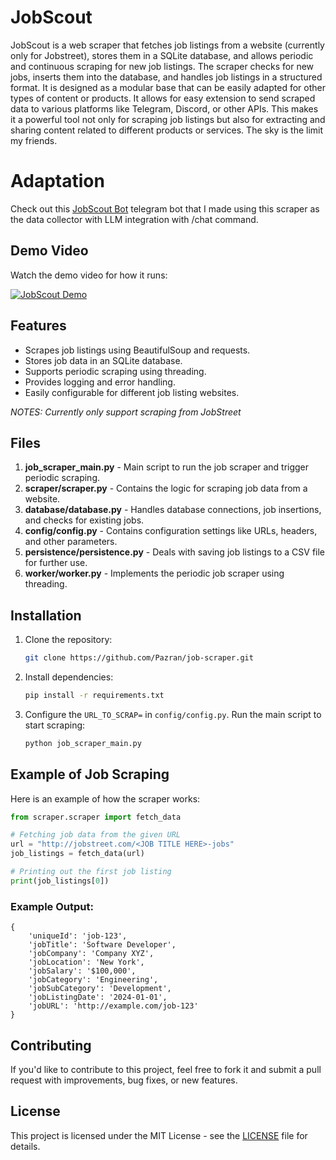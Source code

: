 
# JobScout

JobScout is a web scraper that fetches job listings from a website (currently only for Jobstreet), stores them in a SQLite database, and allows periodic and continuous scraping for new job listings. The scraper checks for new jobs, inserts them into the database, and handles job listings in a structured format. It is designed as a modular base that can be easily adapted for other types of content or products. It allows for easy extension to send scraped data to various platforms like Telegram, Discord, or other APIs. This makes it a powerful tool not only for scraping job listings but also for extracting and sharing content related to different products or services. The sky is the limit my friends.

# Adaptation
Check out this [JobScout Bot](https://t.me/JSScraperBot) telegram bot that I made using this scraper as the data collector with LLM integration with /chat command.

## Demo Video
Watch the demo video for how it runs:

[![JobScout Demo](https://github.com/Pazran/JobScout-Bot/blob/6c291c810cf0fd7dece9d7539f2bea2f6cbe6bca/demo/demo.gif)](https://github.com/Pazran/JobScout-Bot/blob/6c291c810cf0fd7dece9d7539f2bea2f6cbe6bca/demo/demo.gif)

## Features
- Scrapes job listings using BeautifulSoup and requests.
- Stores job data in an SQLite database.
- Supports periodic scraping using threading.
- Provides logging and error handling.
- Easily configurable for different job listing websites.

*NOTES: Currently only support scraping from JobStreet*

## Files
1. **job_scraper_main.py** - Main script to run the job scraper and trigger periodic scraping.
2. **scraper/scraper.py** - Contains the logic for scraping job data from a website.
3. **database/database.py** - Handles database connections, job insertions, and checks for existing jobs.
4. **config/config.py** - Contains configuration settings like URLs, headers, and other parameters.
5. **persistence/persistence.py** - Deals with saving job listings to a CSV file for further use.
6. **worker/worker.py** - Implements the periodic job scraper using threading.

## Installation

1. Clone the repository:
   ```bash
   git clone https://github.com/Pazran/job-scraper.git
   ```
2. Install dependencies:
   ```bash
   pip install -r requirements.txt
   ```

3. Configure the `URL_TO_SCRAP=` in `config/config.py`. Run the main script to start scraping:
   ```bash
   python job_scraper_main.py
   ```

## Example of Job Scraping
Here is an example of how the scraper works:

```python
from scraper.scraper import fetch_data

# Fetching job data from the given URL
url = "http://jobstreet.com/<JOB TITLE HERE>-jobs"
job_listings = fetch_data(url)

# Printing out the first job listing
print(job_listings[0])
```

### Example Output:
```
{
    'uniqueId': 'job-123',
    'jobTitle': 'Software Developer',
    'jobCompany': 'Company XYZ',
    'jobLocation': 'New York',
    'jobSalary': '$100,000',
    'jobCategory': 'Engineering',
    'jobSubCategory': 'Development',
    'jobListingDate': '2024-01-01',
    'jobURL': 'http://example.com/job-123'
}
```

## Contributing
If you'd like to contribute to this project, feel free to fork it and submit a pull request with improvements, bug fixes, or new features.

## License
This project is licensed under the MIT License - see the [LICENSE](LICENSE) file for details.

